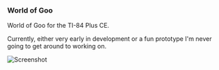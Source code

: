 ### World of Goo

World of Goo for the TI-84 Plus CE.

Currently, either very early in development or a fun prototype I'm never going to get around to working on.

![Screenshot](https://cdn.discordapp.com/attachments/466808269789200387/758078122817224784/goo2.png)

